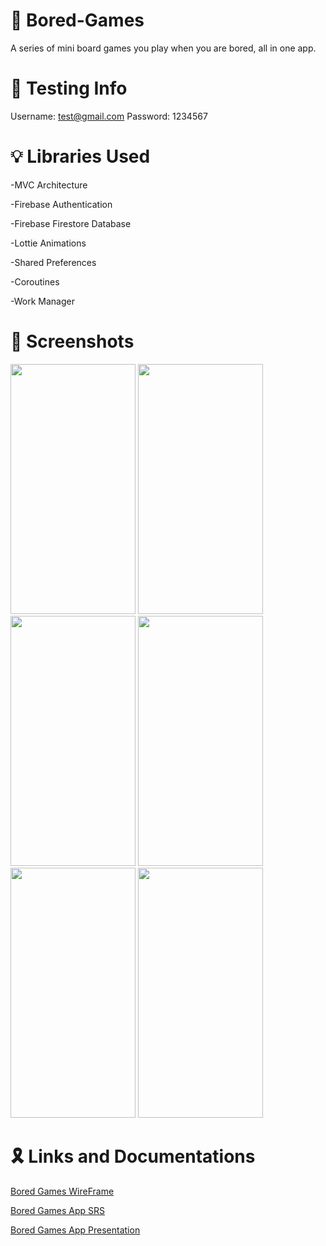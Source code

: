 # 📜 Bored-Games
A series of mini board games you play when you are bored, all in one app.

# 📧 Testing Info
Username: test@gmail.com
Password: 1234567



# 💡 Libraries Used
-MVC Architecture

-Firebase Authentication

-Firebase Firestore Database

-Lottie Animations

-Shared Preferences

-Coroutines

-Work Manager

# 📸 Screenshots
<p float="left">
<img src="https://user-images.githubusercontent.com/91476808/151321861-24cde1ba-1466-4ae1-8164-ae37c03d7291.png" width="200" height="400" />
<img src="https://user-images.githubusercontent.com/91476808/151321902-548b57a7-1673-44bc-9013-657163405500.png" width="200" height="400" />
<img src="https://user-images.githubusercontent.com/91476808/151321952-6da5982f-1a8b-4a84-9b6b-91700dc40820.png" width="200" height="400" />
<img src="https://user-images.githubusercontent.com/91476808/151321969-430cfad9-cdb4-4a0f-a09f-f1cd108fc378.png" width="200" height="400" />
<img src="https://user-images.githubusercontent.com/91476808/151321990-a1c2dd60-f277-4344-97ba-6a2120094899.png" width="200" height="400" />
<img src="https://user-images.githubusercontent.com/91476808/151322013-c2114699-d790-4e2d-b873-5ceb312aa609.png" width="200" height="400" />
</p>

# 🎗️ Links and Documentations

[Bored Games WireFrame](https://www.figma.com/file/GQZglYUr9RXVaySLuNkhmg/Bored-Games?node-id=0%3A1)

[Bored Games App SRS](https://github.com/Tuwaiq-Jeddah-Kotlin-1/Bored-Games/files/7949435/Bored.Games.App.SRS.pdf.pdf)

[Bored Games App Presentation](https://drive.google.com/file/d/1duv6XJWatQGftPutL6w1Uu3TeABnX-LQ/view)
